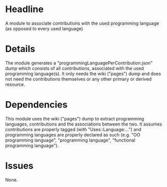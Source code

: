 # Headline

A module to associate contributions with the used programming language (as
opposed to every used language)

# Details

The module generates a "programmingLanguagePerContribution.json" dump which
consists of all contributions, associated with the used programming language(s).
It only needs the wiki ("pages") dump and does not need the contributions
themselves or any other primary or derived resource.

# Dependencies

This module uses the wiki ("pages") dump to extract programming languages,
contributions and the associations between the two. It assumes contributions are
properly tagged (with "Uses::Language:...") and programming languages are 
properly declared as such (e.g. "OO programming language", "programming 
language", "functional programming language").

# Issues

None.

